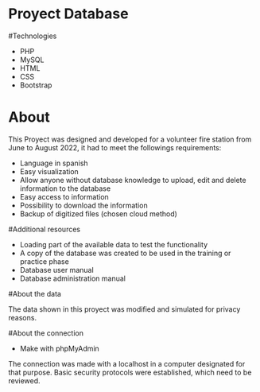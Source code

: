 # Proyect Database

#Technologies

- PHP
- MySQL
- HTML
- CSS
- Bootstrap

# About
This Proyect was designed and developed for a volunteer fire station from June to August 2022, it had to meet the followings requirements:

- Language in spanish
- Easy visualization
- Allow anyone without database knowledge to upload, edit and delete information to the database
- Easy access to information
- Possibility to download the information
- Backup of digitized files (chosen cloud method)

#Additional resources

- Loading part of the available data to test the functionality
- A copy of the database was created to be used in the training or practice phase
- Database user manual
- Database administration manual

#About the data

The data shown in this proyect was modified and simulated for privacy reasons.

#About the connection

- Make with phpMyAdmin

The connection was made with a localhost in a computer designated for that purpose.
Basic security protocols were established, which need to be reviewed.

